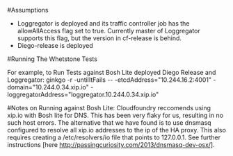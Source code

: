 #Assumptions
- Loggregator is deployed and its traffic controller job has the allowAllAccess flag set to true. 
  Currently master of Loggregator supports this flag, but the version in cf-release is behind.  
- Diego-release is deployed
    
#Running The Whetstone Tests

For example, to Run Tests against Bosh Lite deployed Diego Release and Loggregator:
    ginkgo -r -untilItFails -- -etcdAddress="10.244.16.2:4001" -domain="10.244.0.34.xip.io" -loggregatorAddress="loggregator.10.244.0.34.xip.io"


#Notes on Running against Bosh Lite:
  Cloudfoundry reccomends using xip.io with Bosh lite for DNS.
  This has been very flaky for us, resulting in no such host errors.
  The alternative that we have found is to use dnsmasq configured to resolve all xip.io addresses to the ip of the HA proxy.
  This also requires creating a /etc/resolvers/io file that points to 127.0.0.1. See further instructions [here http://passingcuriosity.com/2013/dnsmasq-dev-osx/]. 
